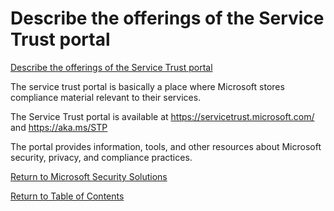 # Describe the offerings of the Service Trust portal

[Describe the offerings of the Service Trust portal](https://docs.microsoft.com/en-us/learn/modules/describe-compliance-management-capabilities-microsoft/2a-describe-offerings-of-service-trust-portal)

The service trust portal is basically a place where Microsoft stores compliance material relevant to their services.

The Service Trust portal is available at https://servicetrust.microsoft.com/ and https://aka.ms/STP

The portal provides information, tools, and other resources about Microsoft security, privacy, and compliance practices.


[Return to Microsoft Security Solutions](README.md)

[Return to Table of Contents](../README.md)